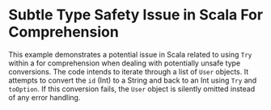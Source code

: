 # Subtle Type Safety Issue in Scala For Comprehension

This example demonstrates a potential issue in Scala related to using `Try` within a for comprehension when dealing with potentially unsafe type conversions. The code intends to iterate through a list of `User` objects. It attempts to convert the `id` (Int) to a String and back to an Int using `Try` and `toOption`. If this conversion fails, the `User` object is silently omitted instead of any error handling.